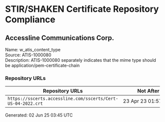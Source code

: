 # STIR/SHAKEN Certificate Repository Compliance

## Accessline Communications Corp.

Name: w_atis_content_type\
Source: ATIS-1000080\
Description: ATIS-1000080 separately indicates that the mime type should be application/pem-certificate-chain
### Repository URLs

| Repository URLs | Not After |  Problems | Link |
|-----------------|-----------|-----------|------|
| `https://sscerts.accessline.com/sscerts/Cert-US-04-2022.crt` | 23&#160;Apr&#160;23&#160;01:57&#160;UTC | true | [view](../../REPOS/3192dd44076a69435da2acb987726efbcab30c5f/README.md) |


Generated: 02 Jun 25 03:45 UTC